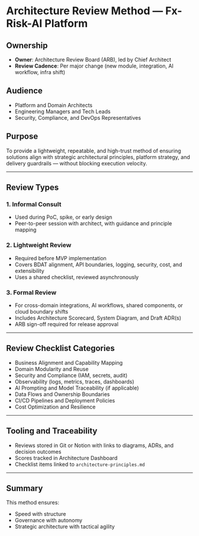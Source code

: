 # Architecture Review Method — Fx-Risk-AI Platform

## Ownership

- **Owner**: Architecture Review Board (ARB), led by Chief Architect
- **Review Cadence**: Per major change (new module, integration, AI workflow, infra shift)

## Audience

- Platform and Domain Architects
- Engineering Managers and Tech Leads
- Security, Compliance, and DevOps Representatives

## Purpose

To provide a lightweight, repeatable, and high-trust method of ensuring solutions align with strategic architectural principles, platform strategy, and delivery guardrails — without blocking execution velocity.

---

## Review Types

### 1. Informal Consult

- Used during PoC, spike, or early design
- Peer-to-peer session with architect, with guidance and principle mapping

### 2. Lightweight Review

- Required before MVP implementation
- Covers BDAT alignment, API boundaries, logging, security, cost, and extensibility
- Uses a shared checklist, reviewed asynchronously

### 3. Formal Review

- For cross-domain integrations, AI workflows, shared components, or cloud boundary shifts
- Includes Architecture Scorecard, System Diagram, and Draft ADR(s)
- ARB sign-off required for release approval

---

## Review Checklist Categories

- Business Alignment and Capability Mapping
- Domain Modularity and Reuse
- Security and Compliance (IAM, secrets, audit)
- Observability (logs, metrics, traces, dashboards)
- AI Prompting and Model Traceability (if applicable)
- Data Flows and Ownership Boundaries
- CI/CD Pipelines and Deployment Policies
- Cost Optimization and Resilience

---

## Tooling and Traceability

- Reviews stored in Git or Notion with links to diagrams, ADRs, and decision outcomes
- Scores tracked in Architecture Dashboard
- Checklist items linked to `architecture-principles.md`

---

## Summary

This method ensures:

- Speed with structure
- Governance with autonomy
- Strategic architecture with tactical agility
